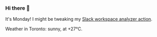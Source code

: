 ### Hi there :wave:

It's Monday! I might be tweaking my [Slack workspace analyzer action](https://github.com/bewuethr/slack-analyzer).

Weather in Toronto: sunny, at +27°C.
